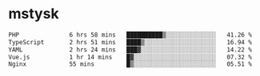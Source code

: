 # mstysk

<!--START_SECTION:waka-->

```txt
PHP              6 hrs 58 mins   ██████████▒░░░░░░░░░░░░░░   41.26 %
TypeScript       2 hrs 51 mins   ████▒░░░░░░░░░░░░░░░░░░░░   16.94 %
YAML             2 hrs 24 mins   ███▓░░░░░░░░░░░░░░░░░░░░░   14.22 %
Vue.js           1 hr 14 mins    █▓░░░░░░░░░░░░░░░░░░░░░░░   07.32 %
Nginx            55 mins         █▒░░░░░░░░░░░░░░░░░░░░░░░   05.51 %
```

<!--END_SECTION:waka-->
